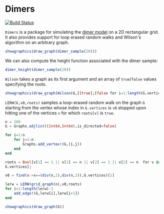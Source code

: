 # Dimers

[![Build Status](https://travis-ci.org/sswatson/Dimers.jl.svg?branch=master)](https://travis-ci.org/sswatson/Dimers.jl)

`Dimers` is a package for simulating the
[dimer model](http://en.wikipedia.org/wiki/Domino_tiling) on a 2D
rectangular grid. It also provides support for loop erased random walks and
Wilson's algorithm on an arbitrary graph.

```julia
showgraphics(draw_graph(dimer_sample(20)))
```

We can also compute the height function associated with the dimer sample:

```julia
dimer_height(dimer_sample(20))
```

`Wilson` takes a graph as its first argument and an array of `true`/`false`
values specifying the roots. 

```julia
showgraphics(draw_graph(Wilson(G,[[true];[false for i=1:length(G.vertices)-1]])))
```

`LERW(G,v0,roots)` samples a loop-erased random walk on the graph `G`
starting from the vertex whose index in `G.vertices` is `v0` stopped upon
hitting one of the vertices `v` for which `roots[v]` is `true`. 

```julia
n = 100
G = Graphs.adjlist((Int64,Int64),is_directed=false)

for i=1:n
    for j=1:n
        Graphs.add_vertex!(G,(i,j))
    end
end

roots = Bool[v[1] == 1 || v[1] == n || v[2] == 1 || v[2] == n  for v in
G.vertices];

v0 = find(x->x==(div(n,2),div(n,2)),G.vertices)[1]

lerw = LERW(grid_graph(n),v0,roots)
for i=1:length(lerw)-1
    add_edge!(G,lerw[i],lerw[i+1])
end

showgraphics(draw_graph(G))
```

